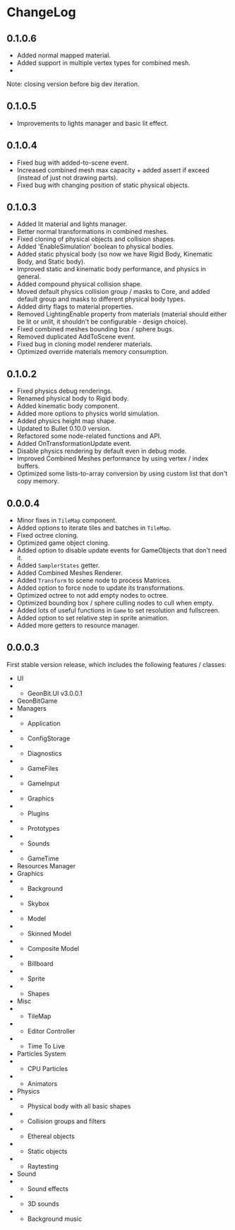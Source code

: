 # ChangeLog

## 0.1.0.6

- Added normal mapped material.
- Added support in multiple vertex types for combined mesh.
- 

Note: closing version before big dev iteration.

## 0.1.0.5

- Improvements to lights manager and basic lit effect.


## 0.1.0.4

- Fixed bug with added-to-scene event.
- Increased combined mesh max capacity + added assert if exceed (instead of just not drawing parts).
- Fixed bug with changing position of static physical objects. 


## 0.1.0.3

- Added lit material and lights manager.
- Better normal transformations in combined meshes.
- Fixed cloning of physical objects and collision shapes.
- Added 'EnableSimulation' boolean to physical bodies.
- Added static physical body (so now we have Rigid Body, Kinematic Body, and Static body).
- Improved static and kinematic body performance, and physics in general.
- Added compound physical collision shape.
- Moved default physics collision group / masks to Core, and added default group and masks to different physical body types.
- Added dirty flags to material properties.
- Removed LightingEnable property from materials (material should either be lit or unlit, it shouldn't be configurable - design choice).
- Fixed combined meshes bounding box / sphere bugs.
- Removed duplicated AddToScene event.
- Fixed bug in cloning model renderer materials.
- Optimized override materials memory consumption.


## 0.1.0.2

- Fixed physics debug renderings.
- Renamed physical body to Rigid body.
- Added kinematic body component.
- Added more options to physics world simulation.
- Added physics height map shape.
- Updated to Bullet 0.10.0 version.
- Refactored some node-related functions and API.
- Added OnTransformationUpdate event.
- Disable physics rendering by default even in debug mode.
- Improved Combined Meshes performance by using vertex / index buffers.
- Optimized some lists-to-array conversion by using custom list that don't copy memory.


## 0.0.0.4

- Minor fixes in ```TileMap``` component.
- Added options to iterate tiles and batches in ```TileMap```.
- Fixed octree cloning.
- Optimized game object cloning.
- Added option to disable update events for GameObjects that don't need it.
- Added ```SamplerStates``` getter.
- Added Combined Meshes Renderer.
- Added ```Transform``` to scene node to process Matrices.
- Added option to force node to update its transformations.
- Optimized octree to not add empty nodes to octree.
- Optimized bounding box / sphere culling nodes to cull when empty.
- Added lots of useful functions in ```Game``` to set resolution and fullscreen.
- Added option to set relative step in sprite animation.
- Added more getters to resource manager.


## 0.0.0.3

First stable version release, which includes the following features / classes:

- UI
- - GeonBit.UI v3.0.0.1
- GeonBitGame
- Managers
- - Application
- - ConfigStorage
- - Diagnostics
- - GameFiles
- - GameInput
- - Graphics
- - Plugins
- - Prototypes
- - Sounds
- - GameTime
- Resources Manager
- Graphics
- - Background
- - Skybox
- - Model
- - Skinned Model
- - Composite Model
- - Billboard
- - Sprite
- - Shapes
- Misc
- - TileMap
- - Editor Controller
- - Time To Live
- Particles System
- - CPU Particles
- - Animators
- Physics
- - Physical body with all basic shapes
- - Collision groups and filters
- - Ethereal objects
- - Static objects
- - Raytesting
- Sound
- - Sound effects
- - 3D sounds
- - Background music